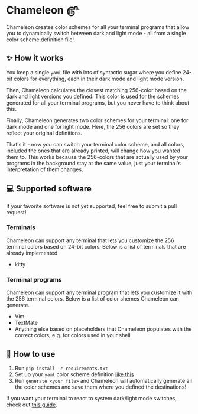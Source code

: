 # Chameleon ௹

Chameleon creates color schemes for all your terminal programs that allow you to
dynamically switch between dark and light mode - all from a single color scheme
definition file!

## ✨ How it works

You keep a single `yaml` file with lots of syntactic sugar where you define
24-bit colors for everything, each in their dark mode and light mode version.

Then, Chameleon calculates the closest matching 256-color based on the dark and
light versions you defined. This color is used for the schemes generated for all
your terminal programs, but you never have to think about this.

Finally, Chameleon generates two color schemes for your terminal: one for dark
mode and one for light mode. Here, the 256 colors are set so they reflect your
original definitions.

That's it - now you can switch your terminal color scheme, and all colors,
included the ones that are already printed, will change how you wanted them to.
This works because the 256-colors that are actually used by your programs in the
background stay at the same value, just your terminal's interpretation of them
changes.

## 💻 Supported software

If your favorite software is not yet supported, feel free to submit a pull
request!

### Terminals

Chameleon can support any terminal that lets you customize the 256 terminal
colors based on 24-bit colors. Below is a list of terminals that are already
implemented

- kitty

### Terminal programs

Chameleon can support any terminal program that lets you customize it with the
256 terminal colors. Below is a list of color shemes Chameleon can generate.

- Vim
- TextMate
- Anything else based on placeholders that Chameleon populates with the correct
  colors, e.g. for colors used in your shell

## 🔧 How to use

1. Run `pip install -r requirements.txt`
2. Set up your `yaml` color scheme definition [like this](./docs/schemes.md)
3. Run `generate <your file>` and Chameleon will automatically generate all the
   color schemes and save them where you defined the destinations!

If you want your terminal to react to system dark/light mode switches, check out
[this guide](./docs/theme-change.md).
